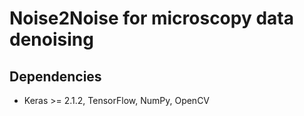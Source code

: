 # Noise2Noise for microscopy data denoising

## Dependencies
- Keras >= 2.1.2, TensorFlow, NumPy, OpenCV